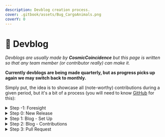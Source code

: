 ```yaml
---
description: Devblog creation process.
cover: .gitbook/assets/Bug_CargoAnimals.png
coverY: 0
---
```


# 📰 Devblog

_Devblogs are usually made by **CosmicCoincidence** but this page is written so that any team member (or contributor really) can make it._

**Currently devblogs are being made quarterly, but as progress picks up again we may switch back to monthly.**

Simply put, the idea is to showcase all (note-worthy) contributions during a given period, but it's a bit of a process (you will need to know [GitHub](http://127.0.0.1:5000/s/oTyzvarT8sBLwLdFnIjo/introduction/using-github) for this):

<details>

<summary>Step -1: Foresight</summary>

If you know in advance that you will be responsible for creating the devblog, then I **highly** recommend you to follow the github repos & contribution channels in the discord throughout the month/quarter, so that you are more familiar with them when the time comes to write about them. Also ask contributors to provide photos/videos of their work in advance so you don't need to do it yourself.

</details>

<details>

<summary>Step 0: New Release</summary>

Make sure a new release has been made recently. If automated releases haven't been configured yet, and you are the one responsible for the making the the devblog, then you are also likely responsible for make the release manually. See the release page for info.

</details>

<details>

<summary>Step 1: Blog - Set Up</summary>

1. Fork the [website repository](https://github.com/RE-SS3D/SS3D-Website) if you haven't already.\

2. Open & read the "devblog-format.md" file in the "\_drafts" folder. This file details how to format the blog file itself. You can use it or another devblog file (in the "\_posts" folder as a template for your blog file.\

3. Name your file like so: `year(full)-month-30-year(short).month` and place it in the "\_posts" folder. (The month in question is the month you are writing the blog, it is for the month you are writing about. If the blog is a quarterly blog, use the last month of the quarter here.)\

4. Follow your template file and fill in the 'title' and other variables.\
   The 'title' should look like `year(short).month` if a monthly blog; or `year(short).month-month` if a quarterly blog, first 'month' representing start of the quarter, second 'month' representing the end.\
   The 'release' should match the tag of the latest GitHub release made in [Step: 0](devblog.md#step-0-new-release).\
   Also, don't change the time...

</details>

<details>

<summary>Step 2: Blog - Contributions</summary>

\*Make sure all contributions are credited!\*

### **Art Contributions:**

Must be submitted via the art channels on discord or merged to the game (SS3D) or art (SS3D-Art) repos (if submitted via discord, add the submissions to the [googledrive](https://drive.google.com/drive/folders/1n9oCtlF6snAzWmzeD8wjdCuiOo-a1\_R4?usp=share\_link) and credit the file with the contributor's name in the credits file).

Art contributions usually don't need much explanation so a sentence for each usually will suffice. These should always have some media (image or video) to display.

### **Technical Contributions:**

Must be submitted via merged to one of our github repos.

Technical contributions are usually split into 2 types; large ones are given their own sections with more detailed explanations and maybe even media, small ones are collected into the 'Details' section and listed by contributor name.

### **Media:**

Place the artwork in `/assets/img/art/[contributor]/`.

Place the other media in `/assets/img/posts/[period]/`.

* photos must be 800x600px resolution unless they are artwork (like wallpapers or logos).
* videos must be 800x600px or 1280x720px resolution to be added to the site directly (other resolutions can be uploaded to youtube and linked otherwise).
* media must be named accordingly (e.g. 'Contributor\_Contribution.media')!

### Extras:

* Add artwork to the "art.md" page too.

</details>

<details>

<summary>Step 3: Pull Request</summary>

Make your pull-request to the 'release' branch and wait for a @Centcom or @Website-Maintainer to merge it.

</details>
